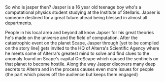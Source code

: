 
So who is jasper then? Jasper is a 16 year old teenage boy who's a computational physics student studying at the Institute of Stellaris. Japser is someone destined for a great future ahead being blessed in almost all departments.


People in his local area and beyond all know Japser for his great theories he's made on the universe and the field of computation. After the catastrophic event on the planet Scape, Jasper through [yet to be compiled on the story line] gets invited to the HQ of Alterra's Scientific Agency where he meets some of Alterra's greatest mind to solve and find clues to the anomaly found on Scape's capital OreScape which caused the sentinels on that planet to become hostile. Along the way Jasper discovers many deep secrets to Alterra and in the process causes even more issues for people (the part which pisses off the audience but keeps them engaged)